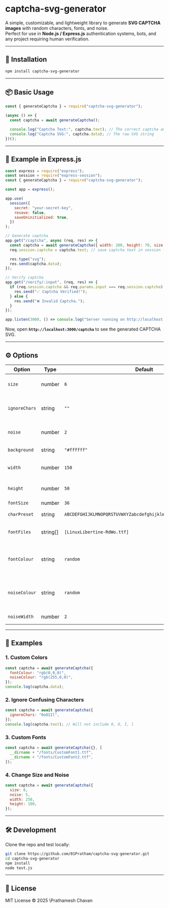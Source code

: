 # captcha-svg-generator

A simple, customizable, and lightweight library to generate **SVG CAPTCHA images** with random characters, fonts, and noise.  
Perfect for use in **Node.js / Express.js** authentication systems, bots, and any project requiring human verification.

---

## 🚀 Installation

```bash
npm install captcha-svg-generator
```

---

## 📦 Basic Usage

```js
const { generateCaptcha } = require("captcha-svg-generator");

(async () => {
  const captcha = await generateCaptcha();

  console.log("Captcha Text:", captcha.text); // The correct captcha answer
  console.log("Captcha SVG:", captcha.data); // The raw SVG string
})();
```

---

## 🎨 Example in Express.js

```js
const express = require("express");
const session = require("express-session");
const { generateCaptcha } = require("captcha-svg-generator");

const app = express();

app.use(
  session({
    secret: "your-secret-key",
    resave: false,
    saveUninitialized: true,
  })
);

// Generate captcha
app.get("/captcha", async (req, res) => {
  const captcha = await generateCaptcha({ width: 200, height: 70, size: 6 });
  req.session.captcha = captcha.text; // save captcha text in session for validation

  res.type("svg");
  res.send(captcha.data);
});

// Verify captcha
app.get("/verify/:input", (req, res) => {
  if (req.session.captcha && req.params.input === req.session.captcha) {
    res.send("✅ Captcha Verified!");
  } else {
    res.send("❌ Invalid Captcha.");
  }
});

app.listen(3000, () => console.log("Server running on http://localhost:3000"));
```

Now, open **`http://localhost:3000/captcha`** to see the generated CAPTCHA SVG.

---

## ⚙️ Options

| Option        | Type      | Default                                                          | Description                               |
| ------------- | --------- | ---------------------------------------------------------------- | ----------------------------------------- |
| `size`        | number    | `6`                                                              | Number of characters in captcha           |
| `ignoreChars` | string    | `""`                                                             | Characters to exclude (e.g. `"0oO1Il"`)   |
| `noise`       | number    | `2`                                                              | Number of noise/wavy lines                |
| `background`  | string    | `"#ffffff"`                                                      | Background color                          |
| `width`       | number    | `150`                                                            | Width of captcha image                    |
| `height`      | number    | `50`                                                             | Height of captcha image                   |
| `fontSize`    | number    | `36`                                                             | Font size                                 |
| `charPreset`  | string    | `ABCDEFGHIJKLMNOPQRSTUVWXYZabcdefghijklmnopqrstuvwxyz0123456789` | Allowed characters                        |
| `fontFiles`   | string\[] | `[LinuxLibertine-RdWo.ttf]`                                      | Array of custom font file paths           |
| `fontColour`  | string    | `random`                                                         | Color of text (default random RGB)        |
| `noiseColour` | string    | `random`                                                         | Color of noise lines (default random RGB) |
| `noiseWidth`  | number    | `2`                                                              | Width of noise lines                      |

---

## 🎯 Examples

### 1. Custom Colors

```js
const captcha = await generateCaptcha({
  fontColour: "rgb(0,0,0)",
  noiseColour: "rgb(255,0,0)",
});
console.log(captcha.data);
```

### 2. Ignore Confusing Characters

```js
const captcha = await generateCaptcha({
  ignoreChars: "0oO1Il",
});
console.log(captcha.text); // Will not include 0, O, I, l
```

### 3. Custom Fonts

```js
const captcha = await generateCaptcha({}, [
  __dirname + "/fonts/CustomFont1.ttf",
  __dirname + "/fonts/CustomFont2.ttf",
]);
```

### 4. Change Size and Noise

```js
const captcha = await generateCaptcha({
  size: 8,
  noise: 5,
  width: 250,
  height: 100,
});
```

---

## 🛠️ Development

Clone the repo and test locally:

```bash
git clone https://github.com/01Pratham/captcha-svg-generator.git
cd captcha-svg-generator
npm install
node test.js
```

---

## 📄 License

MIT License © 2025 \Prathamesh Chavan
